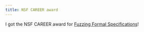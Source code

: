 ```yaml
---
title: NSF CAREER award
---
```


I got the NSF CAREER award for [Fuzzing Formal Specifications](https://www.nsf.gov/awardsearch/showAward?AWD_ID=2145649)!

